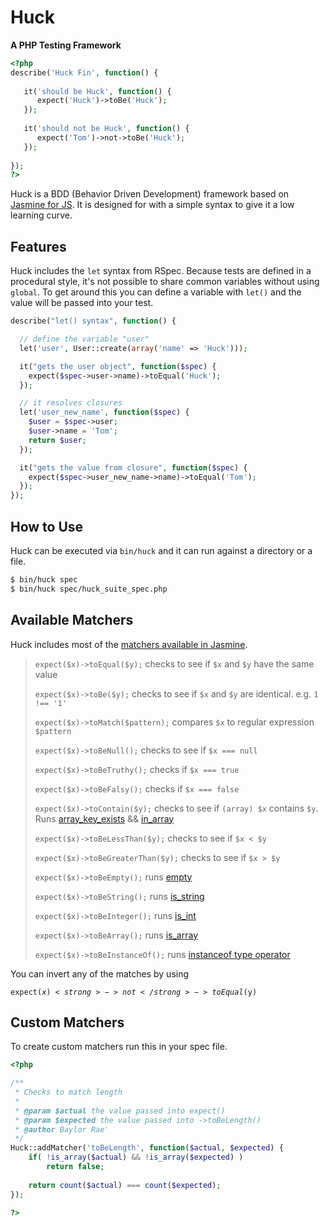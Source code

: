 # Huck
**A PHP Testing Framework**

```php
<?php
describe('Huck Fin', function() {
   
   it('should be Huck', function() {
      expect('Huck')->toBe('Huck'); 
   });
   
   it('should not be Huck', function() {
      expect('Tom')->not->toBe('Huck'); 
   });
    
});
?>
```

Huck is a BDD (Behavior Driven Development) framework based on [Jasmine for JS][jasmine_url]. It is designed for with a simple syntax to give it a low learning curve.

## Features

Huck includes the `let` syntax from RSpec. Because tests are defined in a
procedural style, it's not possible to share common variables without using `global`.
To get around this you can define a variable with `let()` and the value will be
passed into your test.

```php
describe("let() syntax", function() {

  // define the variable "user"
  let('user', User::create(array('name' => 'Huck')));

  it("gets the user object", function($spec) {
    expect($spec->user->name)->toEqual('Huck');
  });

  // it resolves closures
  let('user_new_name', function($spec) {
    $user = $spec->user;
    $user->name = 'Tom';
    return $user;
  });

  it("gets the value from closure", function($spec) {
    expect($spec->user_new_name->name)->toEqual('Tom');
  });
});
```

## How to Use
Huck can be executed via `bin/huck` and it can run against a directory or a
file.

```bash
$ bin/huck spec
$ bin/huck spec/huck_suite_spec.php
```

## Available Matchers
Huck includes most of the [matchers available in Jasmine][jasmine_matchers].

> `expect($x)->toEqual($y);` checks to see if `$x` and `$y` have the same value
>
> `expect($x)->toBe($y);` checks to see if `$x` and `$y` are identical. e.g. `1 !== '1'`
>
> `expect($x)->toMatch($pattern);` compares `$x` to regular expression `$pattern`
>
> `expect($x)->toBeNull();` checks to see if `$x === null`
>
> `expect($x)->toBeTruthy();` checks if `$x === true`
>
> `expect($x)->toBeFalsy();` checks if `$x === false`
>
> `expect($x)->toContain($y);` checks to see if `(array) $x` contains `$y`. Runs [array_key_exists][array_key_exists] && [in_array][in_array]
>
> `expect($x)->toBeLessThan($y);` checks to see if `$x < $y`
>
> `expect($x)->toBeGreaterThan($y);` checks to see if `$x > $y`
>
> `expect($x)->toBeEmpty();` runs [empty][empty]
>
> `expect($x)->toBeString();` runs [is_string][is_string]
>
> `expect($x)->toBeInteger();` runs [is_int][is_int]
>
> `expect($x)->toBeArray();` runs [is_array][is_array]
>
> `expect($x)->toBeInstanceOf();` runs [instanceof type operator][instanceof]

You can invert any of the matches by using

<code>expect($x)<strong>->not</strong>->toEqual($y)</code>

## Custom Matchers
To create custom matchers run this in your spec file.

```php
<?php

/**
 * Checks to match length
 *
 * @param $actual the value passed into expect()
 * @param $expected the value passed into ->toBeLength()
 * @author Baylor Rae'
 */
Huck::addMatcher('toBeLength', function($actual, $expected) {
    if( !is_array($actual) && !is_array($expected) )
        return false;
    
    return count($actual) === count($expected);
});

?>
```

[jasmine_url]: https://github.com/pivotal/jasmine
[jasmine_matchers]: https://github.com/pivotal/jasmine/wiki/Matchers
[array_key_exists]: http://php.net/array_key_exists
[in_array]: http://php.net/in_array
[empty]: http://php.net/empty
[is_string]: http://php.net/is_string
[is_int]: http://php.net/is_int
[is_array]: http://php.net/is_array
[instanceof]: http://php.net/manual/en/language.operators.type.php
